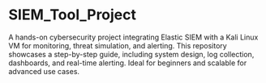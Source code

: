 # SIEM_Tool_Project
A hands-on cybersecurity project integrating Elastic SIEM with a Kali Linux VM for monitoring, threat simulation, and alerting. This repository showcases a step-by-step guide, including system design, log collection, dashboards, and real-time alerting. Ideal for beginners and scalable for advanced use cases.
